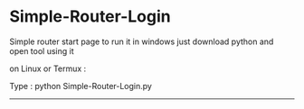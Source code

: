 # Simple-Router-Login
Simple router start page
to run it in windows just download python and open tool using it

on Linux or Termux :

Type : python Simple-Router-Login.py 

------------------------------------------------------------------------------
